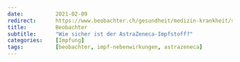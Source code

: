 ```yaml
---
date:          2021-02-09
redirect:      https://www.beobachter.ch/gesundheit/medizin-krankheit/spatfolgen-wie-sicher-ist-der-astrazeneca-impfstoff
title:         Beobachter
subtitle:      "Wie sicher ist der AstraZeneca-Impfstoff?"
categories:    [Impfung]
tags:          [beobachter, impf-nebenwirkungen, astrazeneca]
---
```

